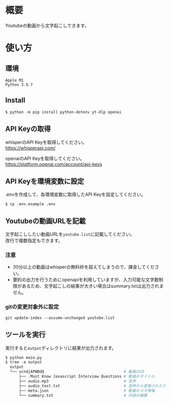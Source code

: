 # 概要
Youtubeの動画から文字起こしできます。
# 使い方

## 環境
```
Apple M1
Python 3.9.7
```
## Install
```
$ python -m pip install python-dotenv yt-dlp openai
```
## API Keyの取得
whisperのAPI Keyを取得してください。  
https://whisperapi.com/

openaiのAPI Keyを取得してください。  
https://platform.openai.com/account/api-keys

## API Keyを環境変数に設定
.envを作成して、各環境変数に取得したAPI Keyを設定してください。
```
$ cp .env.example .env
```

## Youtubeの動画URLを記載
文字起こししたい動画URLを`youtube.list`に記載してください。  
改行で複数指定もできます。
### 注意
- 30分以上の動画はwhisperの無料枠を超えてしまうので、課金してください。
- 要約の出力を行うためにopenapiを利用していますが、入力可能な文字数制限があるため、文字起こしの結果が大きい場合はsummary.txtは出力されません。

### gitの変更対象外に設定
```
git update-index --assume-unchanged youtube.list
```

## ツールを実行
実行すると`output`ディレクトリに結果が出力されます。
```python
$ python main.py
$ tree -a output
  output
  └── ucn4jAPWBdQ                                   # 動画のID
      ├── .Must Know Javascript Interview Questions # 動画のタイトル
      ├── audio.mp3                                 # 音声
      ├── audio_text.txt                            # 音声から変換されたテキスト
      ├── meta.json                                 # 動画のメタ情報
      └── summary.txt                               # 内容の概要
```
